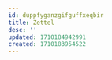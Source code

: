 ```yaml
---
id: duppfyganzgifguffxeqbir
title: Zettel
desc: ''
updated: 1710184942991
created: 1710183954522
---
```

